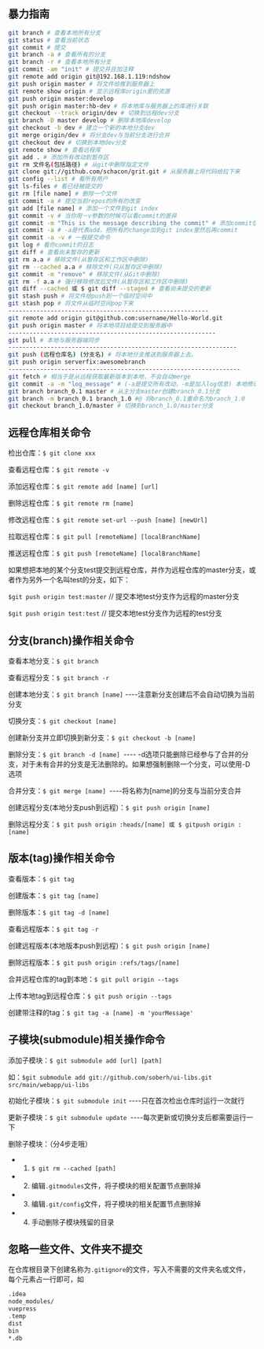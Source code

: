 
## 暴力指南
```sh
git branch # 查看本地所有分支
git status # 查看当前状态 
git commit # 提交 
git branch -a # 查看所有的分支
git branch -r # 查看本地所有分支
git commit -am "init" # 提交并且加注释 
git remote add origin git@192.168.1.119:ndshow
git push origin master # 将文件给推到服务器上 
git remote show origin # 显示远程库origin里的资源 
git push origin master:develop
git push origin master:hb-dev # 将本地库与服务器上的库进行关联 
git checkout --track origin/dev # 切换到远程dev分支
git branch -D master develop # 删除本地库develop
git checkout -b dev # 建立一个新的本地分支dev
git merge origin/dev # 将分支dev与当前分支进行合并
git checkout dev # 切换到本地dev分支
git remote show # 查看远程库
git add . # 添加所有改动到暂存区
git rm 文件名(包括路径) # 从git中删除指定文件
git clone git://github.com/schacon/grit.git # 从服务器上将代码给拉下来
git config --list # 看所有用户
git ls-files # 看已经被提交的
git rm [file name] # 删除一个文件
git commit -a # 提交当前repos的所有的改变
git add [file name] # 添加一个文件到git index
git commit -v # 当你用－v参数的时候可以看commit的差异
git commit -m "This is the message describing the commit" # 添加commit信息
git commit -a # -a是代表add，把所有的change加到git index里然后再commit
git commit -a -v # 一般提交命令
git log # 看你commit的日志
git diff # 查看尚未暂存的更新
git rm a.a # 移除文件(从暂存区和工作区中删除)
git rm --cached a.a # 移除文件(只从暂存区中删除)
git commit -m "remove" # 移除文件(从Git中删除)
git rm -f a.a # 强行移除修改后文件(从暂存区和工作区中删除)
git diff --cached 或 $ git diff --staged # 查看尚未提交的更新
git stash push # 将文件给push到一个临时空间中
git stash pop # 将文件从临时空间pop下来
---------------------------------------------------------
git remote add origin git@github.com:username/Hello-World.git
git push origin master # 将本地项目给提交到服务器中
-----------------------------------------------------------
git pull # 本地与服务器端同步
-----------------------------------------------------------------
git push (远程仓库名) (分支名) # 将本地分支推送到服务器上去。
git push origin serverfix:awesomebranch
------------------------------------------------------------------
git fetch # 相当于是从远程获取最新版本到本地，不会自动merge
git commit -a -m "log_message" # (-a是提交所有改动，-m是加入log信息) 本地修改同步至本地仓库
git branch branch_0.1 master # 从主分支master创建branch_0.1分支
git branch -m branch_0.1 branch_1.0 #@ 将branch_0.1重命名为branch_1.0
git checkout branch_1.0/master # 切换到branch_1.0/master分支
```

## 远程仓库相关命令

检出仓库：`$ git clone xxx`

查看远程仓库：`$ git remote -v`

添加远程仓库：`$ git remote add [name] [url]`

删除远程仓库：`$ git remote rm [name]`

修改远程仓库：`$ git remote set-url --push [name] [newUrl]`

拉取远程仓库：`$ git pull [remoteName] [localBranchName]`

推送远程仓库：`$ git push [remoteName] [localBranchName]`

如果想把本地的某个分支test提交到远程仓库，并作为远程仓库的master分支，或者作为另外一个名叫test的分支，如下：

`$git push origin test:master`  // 提交本地test分支作为远程的master分支

`$git push origin test:test` // 提交本地test分支作为远程的test分支

## 分支(branch)操作相关命令

查看本地分支：`$ git branch`

查看远程分支：`$ git branch -r`

创建本地分支：`$ git branch [name]` ----注意新分支创建后不会自动切换为当前分支

切换分支：`$ git checkout [name]`

创建新分支并立即切换到新分支：`$ git checkout -b [name]`

删除分支：`$ git branch -d [name] `---- -d选项只能删除已经参与了合并的分支，对于未有合并的分支是无法删除的。如果想强制删除一个分支，可以使用-D选项

合并分支：`$ git merge [name] `----将名称为[name]的分支与当前分支合并

创建远程分支(本地分支push到远程)：`$ git push origin [name]`

删除远程分支：`$ git push origin :heads/[name] 或 $ gitpush origin :[name] `


## 版本(tag)操作相关命令

查看版本：`$ git tag`

创建版本：`$ git tag [name]`

删除版本：`$ git tag -d [name]`

查看远程版本：`$ git tag -r`

创建远程版本(本地版本push到远程)：`$ git push origin [name]`

删除远程版本：`$ git push origin :refs/tags/[name]`

合并远程仓库的tag到本地：`$ git pull origin --tags`

上传本地tag到远程仓库：`$ git push origin --tags`

创建带注释的tag：`$ git tag -a [name] -m 'yourMessage'`

 

## 子模块(submodule)相关操作命令

添加子模块：`$ git submodule add [url] [path]`

如：`$git submodule add git://github.com/soberh/ui-libs.git src/main/webapp/ui-libs`

初始化子模块：`$ git submodule init` ----只在首次检出仓库时运行一次就行

更新子模块：`$ git submodule update `----每次更新或切换分支后都需要运行一下

删除子模块：（分4步走哦）

- 1) `$ git rm --cached [path]`

- 2) 编辑`.gitmodules`文件，将子模块的相关配置节点删除掉

- 3) 编辑`.git/config`文件，将子模块的相关配置节点删除掉

- 4) 手动删除子模块残留的目录

 

## 忽略一些文件、文件夹不提交

在仓库根目录下创建名称为`.gitignore`的文件，写入不需要的文件夹名或文件，每个元素占一行即可，如
```sh
.idea
node_modules/
vuepress
.temp
dist
bin
*.db
```